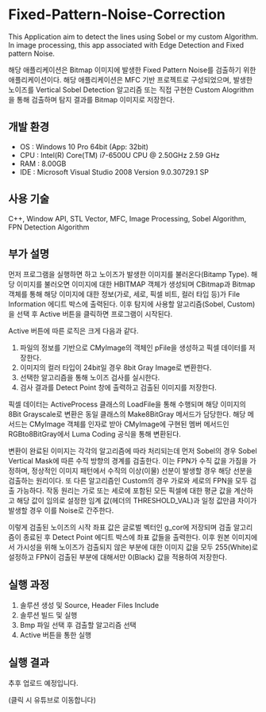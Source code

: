 # Fixed-Pattern-Noise-Correction

This Application aim to detect the lines using Sobel or my custom Algorithm. In image processing, this app associated with Edge Detection and Fixed pattern Noise.

해당 애플리케이션은 Bitmap 이미지에 발생한 Fixed Pattern Noise를 검출하기 위한 애플리케이션이다. 해당 애플리케이션은 MFC 기반 프로젝트로 구성되었으며, 발생한 노이즈를 Vertical Sobel Detection 알고리즘 또는 직접 구현한 Custom Alogrithm을 통해 검출하며 탐지 결과를 Bitmap 이미지로 저장한다.

## 개발 환경

* OS : Windows 10 Pro 64bit (App: 32bit)
* CPU : Intel(R) Core(TM) i7-6500U CPU @ 2.50GHz 2.59 GHz
* RAM : 8.00GB
* IDE : Microsoft Visual Studio 2008 Version 9.0.30729.1 SP

## 사용 기술

C++, Window API, STL Vector, MFC, Image Processing, Sobel Algorithm, FPN Detection Algorithm

## 부가 설명

먼저 프로그램을 실행하면 하고 노이즈가 발생한 이미지를 불러온다(Bitamp Type). 해당 이미지를 불러오면 이미지에 대한 HBITMAP 객체가 생성되며 CBitmap과 Bitmap 객체를 통해 해당 이미지에 대한 정보(가로, 세로, 픽셀 비트, 컬러 타입 등)가 File Information 에디트 박스에 출력된다. 이후 탐지에 사용할 알고리즘(Sobel, Custom)을 선택 후 Active 버튼을 클릭하면 프로그램이 시작된다.

Active 버튼에 따른 로직은 크게 다음과 같다.
1. 파일의 정보를 기반으로 CMyImage의 객체인 pFile을 생성하고 픽셀 데이터를 저장한다.
2. 이미지의 컬러 타입이 24bit일 경우 8bit Gray Image로 변환한다.
3. 선택한 알고리즘을 통해 노이즈 검사를 실시한다.
4. 검사 결과를 Detect Point 창에 출력하고 검출된 이미지를 저장한다.

픽셀 데이터는 ActiveProcess 클래스의 LoadFile을 통해 수행되며 해당 이미지의 8Bit Grayscale로 변환은 동일 클래스의 Make8BitGray 메서드가 담당한다. 해당 메서드는 CMyImage 객체를 인자로 받아 CMyImage에 구현된 멤버 메서드인 RGBto8BitGray에서 Luma Coding 공식을 통해 변환된다. 

변환이 완료된 이미지는 각각의 알고리즘에 따라 처리되는데 먼저 Sobel의 경우 Sobel Vertical Mask에 따른 수직 방향의 경계를 검출한다. 이는 FPN가 수직 값을 가짐을 가정하며, 정상적인 이미지 패턴에서 수직의 이상(이물) 선분이 발생할 경우 해당 선분을 검출하는 원리이다. 또 다른 알고리즘인 Custom의 경우 가로와 세로의 FPN을 모두 검출 가능하다. 작동 원리는 가로 또는 세로에 포함된 모든 픽셀에 대한 평균 값을 계산하고 해당 값이 임의로 설정한 임계 값(헤더의 THRESHOLD_VAL)과 일정 값만큼 차이가 발생할 경우 이를 Noise로 간주한다.

이렇게 검출된 노이즈의 시작 좌표 값은 글로벌 벡터인 g_cor에 저장되며 검출 알고리즘이 종료된 후 Detect Point 에디트 박스에 좌표 값들을 출력한다. 이후 원본 이미지에서 가시성을 위해 노이즈가 검출되지 않은 부분에 대한 이미지 값을 모두 255(White)로 설정하고 FPN이 검출된 부분에 대해서만 0(Black) 값을 적용하여 저장한다.

## 실행 과정

1. 솔루션 생성 및 Source, Header Files Include
2. 솔루션 빌드 및 실행
3. Bmp 파일 선택 후 검출할 알고리즘 선택
4. Active 버튼을 통한 실행

## 실행 결과

추후 업로드 예정입니다.

(클릭 시 유튜브로 이동합니다)

